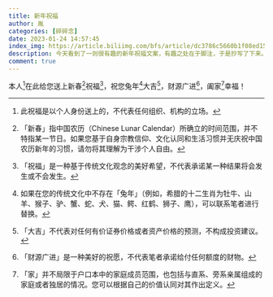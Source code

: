 ```yaml
---
title: 新年祝福
author: 胤
categories: [碎碎念]
date: 2023-01-24 14:57:45
index_img: https://article.biliimg.com/bfs/article/dc3786c5660b1f08ed15489e3f09e26b12c9c5b4.jpg@500w.webp
description: 今天看到了一则很有趣的新年祝福文案，有趣之处在于脚注，于是抄写了下来。
comment: true
---
```


本人[^1]在此给您送上新春[^2]祝福[^3]，祝您兔年[^4]大吉[^5]，财源广进[^6]，阖家[^7]幸福！

[^1]: 此祝福是以个人身份送上的，不代表任何组织、机构的立场。
[^2]: 「新春」指中国农历（Chinese Lunar Calendar）所确立的时间范围，并不特指某一节日。如果您基于自身宗教信仰、文化认同和生活习惯并无庆祝中国农历新年的习惯，请勿将其理解为干涉个人自由。
[^3]: 「祝福」是一种基于传统文化观念的美好希望，不代表承诺某一种结果将会发生或不会发生。
[^4]: 如果在您的传统文化中不存在「兔年」（例如，希腊的十二生肖为牡牛、山羊、猴子、驴、蟹、蛇、犬、猫、鳄、红鹤、狮子、鹰），可以联系笔者进行替换。
[^5]: 「大吉」不代表对任何有价证券价格或者资产价格的预测，不构成投资建议。
[^6]: 「财源广进」是一种美好的祝愿，不代表笔者承诺给付任何额度的财物。
[^7]: 「家」并不局限于户口本中的家庭成员范围，也包括与直系、旁系亲属组成的家庭或者独居的情况。您可以根据自己的价值认同对其作出定义。